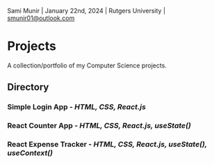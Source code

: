Sami Munir | January 22nd, 2024 | Rutgers University | smunir01@outlook.com
# Projects
A collection/portfolio of my Computer Science projects.
## Directory
### Simple Login App - *HTML, CSS, React.js*
### React Counter App - *HTML, CSS, React.js, useState()*
### React Expense Tracker - *HTML, CSS, React.js, useState(), useContext()*